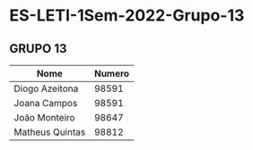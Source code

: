 # ES-LETI-1Sem-2022-Grupo-13

## GRUPO 13

| Nome | Numero | 
| ---- | ---- | 
| Diogo Azeitona | 98591 |
| Joana Campos | 98591 | 
| João Monteiro  | 98647 | 
| Matheus Quintas | 98812 |


 
